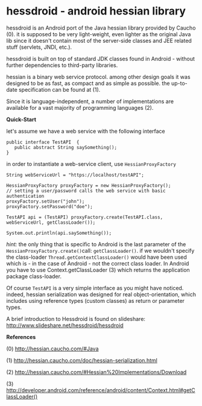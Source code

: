 # hessdroid - android hessian library #

hessdroid is an Android port of the Java hessian library provided by Caucho (0). it is supposed to be very light-weight, even lighter as the original Java lib since it doesn't contain most of the server-side classes and JEE related stuff (servlets, JNDI, etc.).

hessdroid is built on top of standard JDK classes found in Android - without further dependencies to third-party libraries.

hessian is a binary web service protocol. among other design goals it was designed to be as fast, as compact and as simple as possible. the up-to-date specification can be found at (1).

Since it is language-independent, a number of implementations are available for a vast majority of programming languages (2).

**Quick-Start**

let's assume we have a web service with the following interface

```
public interface TestAPI  {
   public abstract String saySomething();
}
```

in order to instantiate a web-service client, use `HessianProxyFactory`

```
String webServiceUrl = "https://localhost/testAPI";

HessianProxyFactory proxyFactory = new HessianProxyFactory();
// setting a user/password calls the web service with basic authentication
proxyFactory.setUser("john");
proxyFactory.setPassword("doe");

TestAPI api = (TestAPI) proxyFactory.create(TestAPI.class, webServiceUrl, getClassLoader());

System.out.println(api.saySomething());
```

_hint:_ the only thing that is specific to Android is the last parameter of the `HessianProxyFactory.create()`call: `getClassLoader()`. if we wouldn't specify the class-loader `Thread.getContextClassLoader()` would have been used which is - in the case of Android - not the correct class loader. In Android you have to use Context.getClassLoader (3) which returns the application package class-loader.

Of course `TestAPI` is a very simple interface as you might have noticed. indeed, hessian serialization was designed for real object-orientation, which includes using reference types (custom classes) as return or parameter types.

A brief introduction to Hessdroid is found on slideshare: http://www.slideshare.net/hessdroid/hessdroid

**References**

(0) http://hessian.caucho.com/#Java

(1) http://hessian.caucho.com/doc/hessian-serialization.html

(2) http://hessian.caucho.com/#Hessian%20Implementations/Download

(3) http://developer.android.com/reference/android/content/Context.html#getClassLoader()